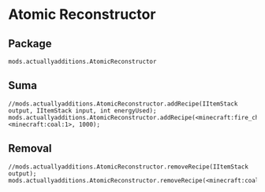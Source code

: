 # Atomic Reconstructor

## Package

`mods.actuallyadditions.AtomicReconstructor`

## Suma

```zenscript
//mods.actuallyadditions.AtomicReconstructor.addRecipe(IItemStack output, IItemStack input, int energyUsed);
mods.actuallyadditions.AtomicReconstructor.addRecipe(<minecraft:fire_charge>, <minecraft:coal:1>, 1000);
```

## Removal

```zenscript
//mods.actuallyadditions.AtomicReconstructor.removeRecipe(IItemStack output);
mods.actuallyadditions.AtomicReconstructor.removeRecipe(<minecraft:coal>);
```